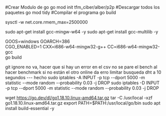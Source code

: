 #Crear Modulo de go
go mod init tfm_ciber/alber/p2p
#Descargar todos los paquetes
go mod tidy
#Compilar el programa
go build


sysctl -w net.core.rmem_max=2500000


sudo apt-get install gcc-mingw-w64 -y
sudo apt-get install gcc-multilib -y

GOOS=windows GOARCH=386 \
  CGO_ENABLED=1 CXX=i686-w64-mingw32-g++ CC=i686-w64-mingw32-gcc \
  go build

git ignore no va, hacer que si hay un error en el csv no se pare el bench
al hacer benchmark si no están el otro online da erro
limitar busqueda dht a 10 segundos --- hecho
sudo iptables -A INPUT -p tcp --dport 5000 -m statistic --mode random --probability 0.03 -j DROP
sudo iptables -D INPUT -p tcp --dport 5000 -m statistic --mode random --probability 0.03 -j DROP

wget https://go.dev/dl/go1.18.10.linux-amd64.tar.gz
tar -C /usr/local -xzf go1.18.10.linux-amd64.tar.gz
export PATH=$PATH:/usr/local/go/bin
sudo apt install build-essential -y